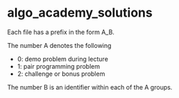# algo_academy_solutions

Each file has a prefix in the form A_B.

The number A denotes the following
- 0: demo problem during lecture
- 1: pair programming problem
- 2: challenge or bonus problem

The number B is an identifier within each of the A groups.